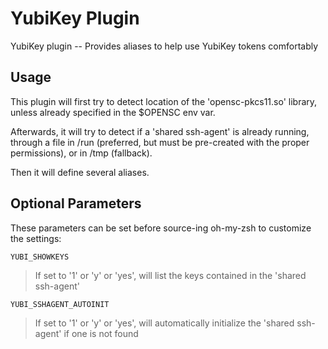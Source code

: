 # YubiKey Plugin

YubiKey plugin -- Provides aliases to help use YubiKey tokens comfortably

## Usage

This plugin will first try to detect location of the 'opensc-pkcs11.so' library, unless already specified in the $OPENSC env var.

Afterwards, it will try to detect if a 'shared ssh-agent' is already running, through a file in /run (preferred, but must be pre-created with the proper permissions), or in /tmp (fallback).

Then it will define several aliases.

## Optional Parameters

These parameters can be set before source-ing oh-my-zsh to customize the settings:

`YUBI_SHOWKEYS`
> If set to '1' or 'y' or 'yes', will list the keys contained in the 'shared ssh-agent'

`YUBI_SSHAGENT_AUTOINIT`
> If set to '1' or 'y' or 'yes', will automatically initialize the 'shared ssh-agent' if one is not found

